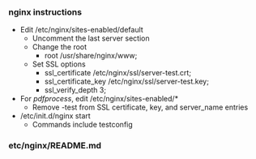 ### nginx instructions

* Edit /etc/nginx/sites-enabled/default
    * Uncomment the last server section
    * Change the root
        * root /usr/share/nginx/www;
    * Set SSL options
        * ssl_certificate /etc/nginx/ssl/server-test.crt;
        * ssl_certificate_key /etc/nginx/ssl/server-test.key;
        * ssl_verify_depth 3;
* For _pdfprocess_, edit /etc/nginx/sites-enabled/*
    * Remove -test from SSL certificate, key, and server_name entries
* /etc/init.d/nginx start
    * Commands include testconfig

### etc/nginx/README.md
